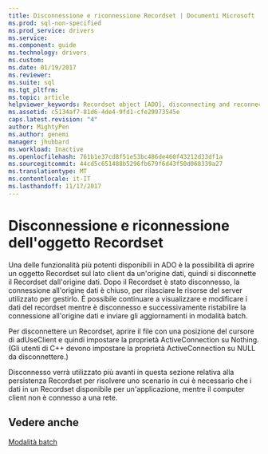 ```yaml
---
title: Disconnessione e riconnessione Recordset | Documenti Microsoft
ms.prod: sql-non-specified
ms.prod_service: drivers
ms.service: 
ms.component: guide
ms.technology: drivers
ms.custom: 
ms.date: 01/19/2017
ms.reviewer: 
ms.suite: sql
ms.tgt_pltfrm: 
ms.topic: article
helpviewer_keywords: Recordset object [ADO], disconnecting and reconnecting
ms.assetid: c5134af7-81d6-4de4-9fd1-cfe29973545e
caps.latest.revision: "4"
author: MightyPen
ms.author: genemi
manager: jhubbard
ms.workload: Inactive
ms.openlocfilehash: 761b1e37cd8f51e53bc486de460f43212d33df1a
ms.sourcegitcommit: 44cd5c651488b5296fb679f6d43f50d068339a27
ms.translationtype: MT
ms.contentlocale: it-IT
ms.lasthandoff: 11/17/2017
---
```

# <a name="disconnecting-and-reconnecting-the-recordset"></a>Disconnessione e riconnessione dell'oggetto Recordset
Una delle funzionalità più potenti disponibili in ADO è la possibilità di aprire un oggetto Recordset sul lato client da un'origine dati, quindi si disconnette il Recordset dall'origine dati. Dopo il Recordset è stato disconnesso, la connessione all'origine dati è chiuso, per rilasciare le risorse del server utilizzato per gestirlo. È possibile continuare a visualizzare e modificare i dati del recordset mentre è disconnesso e successivamente ristabilire la connessione all'origine dati e inviare gli aggiornamenti in modalità batch.  
  
 Per disconnettere un Recordset, aprire il file con una posizione del cursore di adUseClient e quindi impostare la proprietà ActiveConnection su Nothing. (Gli utenti di C++ devono impostare la proprietà ActiveConnection su NULL da disconnettere.)  
  
 Disconnesso verrà utilizzato più avanti in questa sezione relativa alla persistenza Recordset per risolvere uno scenario in cui è necessario che i dati in un Recordset disponibile per un'applicazione, mentre il computer client non è connesso a una rete.  
  
## <a name="see-also"></a>Vedere anche  
 [Modalità batch](../../../ado/guide/data/batch-mode.md)
